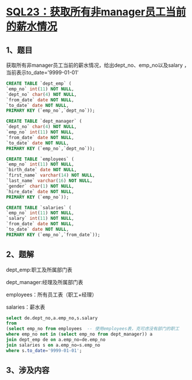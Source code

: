 # [SQL23：获取所有非manager员工当前的薪水情况](https://www.nowcoder.com/practice/8fe212a6c71b42de9c15c56ce354bebe?tpId=82&&tqId=29776&rp=1&ru=/ta/sql&qru=/ta/sql/question-ranking)

## 1、题目

获取所有非manager员工当前的薪水情况，给出dept_no、emp_no以及salary ，当前表示to_date='9999-01-01'

```sql
CREATE TABLE `dept_emp` (
`emp_no` int(11) NOT NULL,
`dept_no` char(4) NOT NULL,
`from_date` date NOT NULL,
`to_date` date NOT NULL,
PRIMARY KEY (`emp_no`,`dept_no`));

CREATE TABLE `dept_manager` (
`dept_no` char(4) NOT NULL,
`emp_no` int(11) NOT NULL,
`from_date` date NOT NULL,
`to_date` date NOT NULL,
PRIMARY KEY (`emp_no`,`dept_no`));

CREATE TABLE `employees` (
`emp_no` int(11) NOT NULL,
`birth_date` date NOT NULL,
`first_name` varchar(14) NOT NULL,
`last_name` varchar(16) NOT NULL,
`gender` char(1) NOT NULL,
`hire_date` date NOT NULL,
PRIMARY KEY (`emp_no`));

CREATE TABLE `salaries` (
`emp_no` int(11) NOT NULL,
`salary` int(11) NOT NULL,
`from_date` date NOT NULL,
`to_date` date NOT NULL,
PRIMARY KEY (`emp_no`,`from_date`));
```

## 2、题解

dept_emp:职工及所属部门表

dept_manager:经理及所属部门表

employees：所有员工表（职工+经理）

salaries：薪水表

```sql
select de.dept_no,a.emp_no,s.salary
from 
(select emp_no from employees  -- 使用employees表，克可虑没有部门的职工
where emp_no not in (select emp_no from dept_manager)) a 
join dept_emp de on a.emp_no=de.emp_no 
join salaries s on a.emp_no=s.emp_no
where s.to_date='9999-01-01';
```

## 3、涉及内容